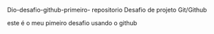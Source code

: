 Dio-desafio-github-primeiro- repositorio
Desafio de projeto Git/Github

este é o meu pimeiro desafio usando o github


